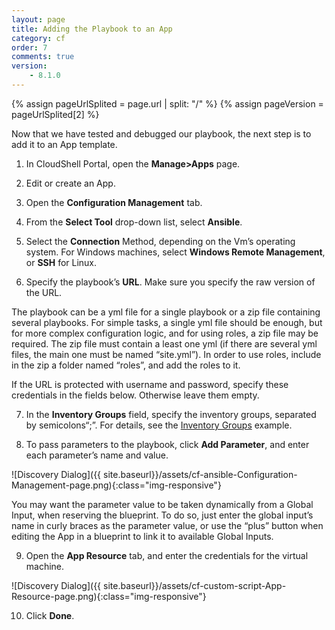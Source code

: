 ```yaml
---
layout: page
title: Adding the Playbook to an App
category: cf
order: 7
comments: true
version:
    - 8.1.0
---
```


{% assign pageUrlSplited = page.url | split: "/" %}
{% assign pageVersion = pageUrlSplited[2] %}

Now that we have tested and debugged our playbook, the next step is to add it to an App template.

1)	In CloudShell Portal, open the **Manage>Apps** page.

2)	Edit or create an App.

3)	Open the **Configuration Management** tab.

4)	From the **Select Tool** drop-down list, select **Ansible**.

5)	Select the **Connection** Method, depending on the Vm’s operating system. For Windows machines, select **Windows Remote Management**, or **SSH** for Linux.

6)	Specify the playbook’s **URL**. Make sure you specify the raw version of the URL.

The playbook can be a yml file for a single playbook or a zip file containing several playbooks. For simple tasks, a single yml file should be enough, but for more complex configuration logic, and for using roles, a zip file may be required. The zip file must contain a least one yml (if there are several yml files, the main one must be named “site.yml”). In order to use roles, include in the zip a folder named “roles”, and add the roles to it.

If the URL is protected with username and password, specify these credentials in the fields below. Otherwise leave them empty.

7)	In the **Inventory Groups** field, specify the inventory groups, separated by semicolons“;”. For details, see the [Inventory Groups]({{site.baseurl}}/configmanagement/{{pageVersion}}/cf-ansible-examples.html#InventoryGroups) example.

8)	To pass parameters to the playbook, click **Add Parameter**, and enter each parameter’s name and value.

![Discovery Dialog]({{ site.baseurl}}/assets/cf-ansible-Configuration-Management-page.png){:class="img-responsive"}

You may want the parameter value to be taken dynamically from a Global Input, when reserving the blueprint. To do so, just enter the global input’s name in curly braces as the parameter value, or use the “plus” button when editing the App in a blueprint to link it to available Global Inputs.
 
9)	Open the **App Resource** tab, and enter the credentials for the virtual machine.
   
![Discovery Dialog]({{ site.baseurl}}/assets/cf-custom-script-App-Resource-page.png){:class="img-responsive"}

10)	Click **Done**.
